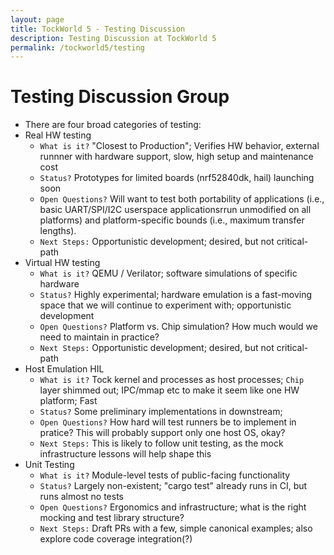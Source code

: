 ```yaml
---
layout: page
title: TockWorld 5 - Testing Discussion
description: Testing Discussion at TockWorld 5
permalink: /tockworld5/testing
---
```


# Testing Discussion Group

- There are four broad categories of testing:
- Real HW testing
  - `What is it?` "Closest to Production"; Verifies HW behavior, external runnner with hardware support, slow, high setup and maintenance cost
  - `Status?` Prototypes for limited boards (nrf52840dk, hail) launching soon
  - `Open Questions?` Will want to test both portability of applications (i.e., basic UART/SPI/I2C userspace applicationsrrun unmodified on all platforms) and platform-specific bounds (i.e., maximum transfer lengths).
  - `Next Steps:` Opportunistic development; desired, but not critical-path
- Virtual HW testing
  - `What is it?` QEMU / Verilator; software simulations of specific hardware
  - `Status?` Highly experimental; hardware emulation is a fast-moving space that we will continue to experiment with; opportunistic development
  - `Open Questions?` Platform vs. Chip simulation? How much would we need to maintain in practice?
  - `Next Steps:` Opportunistic development; desired, but not critical-path
- Host Emulation HIL
  - `What is it?` Tock kernel and processes as host processes; `Chip` layer shimmed out; IPC/mmap etc to make it seem like one HW platform; Fast
  - `Status?` Some preliminary implementations in downstream; 
  - `Open Questions?` How hard will test runners be to implement in pratice? This will probably support only one host OS, okay?
  - `Next Steps:` This is likely to follow unit testing, as the mock infrastructure lessons will help shape this
- Unit Testing
  - `What is it?` Module-level tests of public-facing functionality
  - `Status?` Largely non-existent; "cargo test" already runs in CI, but runs almost no tests
  - `Open Questions?` Ergonomics and infrastructure; what is the right mocking and test library structure?
  - `Next Steps:` Draft PRs with a few, simple canonical examples; also explore code coverage integration(?)